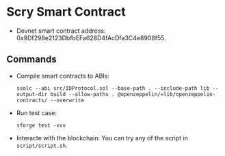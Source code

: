 # Scry Smart Contract

- Devnet smart contract address: 0x9Df298e2123DbfbEFa628D4fAcDfa3C4e8908f55.

## Commands

- Compile smart contracts to ABIs:

    ```shell
    ssolc --abi src/IDProtocol.sol --base-path . --include-path lib --output-dir build --allow-paths . @openzeppelin/=lib/openzeppelin-contracts/ --overwrite
    ```

- Run test case:

    ```shell
    sforge test -vvv
    ```

- Interacte with the blockchain: You can try any of the script in `script/script.sh`.
